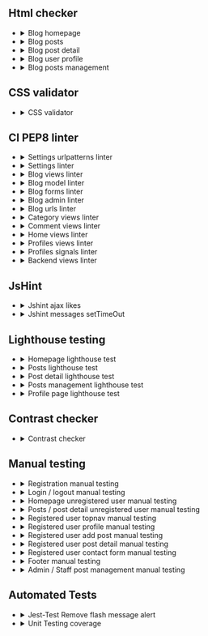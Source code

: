 
## Html checker

- <details>
  <summary>Blog homepage</summary>

  - ![home page code](readme_images/html-checker-homepage.png)
  - ![home page live site](readme_images/html-checker-live-site-homepage.png)

  </details>

- <details>
  <summary>Blog posts</summary>

  - ![blog posts](readme_images/html-checker-posts.png)
  - ![blog posts live site](readme_images/html-checker-live-site-posts.png)
  
  </details>

- <details>
  <summary>Blog post detail</summary>

  - ![blog post detail](readme_images/html-checker-post-detail.png)
  - ![blog post detail live site](readme_images/html-checker-live-site-post-detail.png)

  </details>

- <details>
  <summary>Blog user profile </summary>

  - ![blog profile](readme_images/html-checker-profile.png)
  - ![blog profile live site](readme_images/html-checker-live-site-profiles.png)

  </details>

- <details>
  <summary>Blog posts management </summary>

  - ![blog posts management](readme_images/html-checker-posts-management.png)
  - ![blog posts management live site](readme_images/html-checker-live-site-post-management.png)

  </details>

## CSS validator

- <details>
  <summary>CSS validator </summary>

  - ![css validator](readme_images/css-validator.png)
  
  </details>

## CI PEP8 linter

- <details>
  <summary>Settings urlpatterns linter</summary>

  - ![settings urlpatterns linter](readme_images/settings-urlpatterns-linter.png)
  
  </details>

- <details>
  <summary>Settings linter</summary>

  - ![settings linter](readme_images/settings-linter.png)
  
  </details>

- <details>
  <summary>Blog views linter</summary>

  - ![blog views linter](readme_images/blog-views-linter.png)
  
  </details>

- <details>
  <summary>Blog model linter</summary>

  - ![blog model linter](readme_images/blog-model-linter.png)
  
  </details>

- <details>
  <summary>Blog forms linter</summary>

  - ![blog forms linter](readme_images/blog-forms-linter.png)
  
  </details>

- <details>
  <summary>Blog admin linter</summary>

  - ![blog admin linter](readme_images/blog-admin-linter.png)
  
  </details>

- <details>
  <summary>Blog urls linter</summary>

  - ![blog urls linter](readme_images/blog-urls-linter.png)
  
  </details>

- <details>
  <summary>Category views linter</summary>

  - ![category views linter](readme_images/category-views-linter.png)
  
  </details>

- <details>
  <summary>Comment views linter</summary>

  - ![comment views linter](readme_images/comment-views-linter.png)
  
  </details>

- <details>
  <summary>Home views linter</summary>

  - ![home views linter](readme_images/home-views-linter.png)
  
  </details>

- <details>
  <summary>Profiles views linter</summary>

  - ![profiles views linter](readme_images/profiles-views-linter.png)
  
  </details>

- <details>
  <summary>Profiles signals linter</summary>

  - ![profiles signals linter](readme_images/profiles-signals-linter.png)
  
  </details>

- <details>
  <summary>Backend views linter</summary>

  - ![backend views linter](readme_images/backend-views-linter.png)
  
  </details>

## JsHint

- <details>
  <summary>Jshint ajax likes</summary>

  - ![jshint ajax likes](readme_images/jshint-likeajax.png)

  </details>

- <details>
  <summary>Jshint messages setTimeOut</summary>

  - ![Jshint messages setTimeOut](readme_images/jshint-messages-settimeout.png)

  </details>

## Lighthouse testing

- <details>
  <summary>Homepage lighthouse test</summary>

  - ![homepage lighthouse test](readme_images/lighthouse-homepage.png)
  
  </details>

- <details>
  <summary>Posts lighthouse test</summary>

  - ![posts lighthouse test](readme_images/lighthouse-posts.png)
  
  </details>

- <details>
  <summary>Post detail lighthouse test</summary>

  - ![post detail  lighthouse test](readme_images/lighthouse-post-detail.png)
  
  </details>

- <details>
  <summary>Posts management lighthouse test</summary>

  - ![posts management lighthouse test](readme_images/lighthouse-posts-management.png)
  
  </details>

- <details>
  <summary>Profile page lighthouse test</summary>

  - ![profile page lighthouse test](readme_images/lighthouse-profile-page.png)
  
  </details>

## Contrast checker

- <details>
  <summary>Contrast checker</summary>

  - ![contrast checker](readme_images/webaim-contrast-checker.png)
  - ![bg-primeLight contrast checker](readme_images/webaim-contrast-checker-bg-primeLight.png)
  
  </details>

## Manual testing

- <details>
  <summary>Registration manual testing</summary>

  - ![registration manual testing](readme_images/registration-manual-testing.png)
  
  </details>

- <details>
  <summary>Login / logout manual testing</summary>

  - ![login / logout  manual testing](readme_images/login-logout-manual-testing.png)
  
  </details>

- <details>
  <summary>Homepage unregistered user manual testing</summary>

  - ![homepage unregistered manual testing](readme_images/homepage-unregistered-manual-testing.png)
  
  </details>

- <details>
  <summary>Posts / post detail unregistered user manual testing</summary>

  - ![posts / post detail  manual testing](readme_images/posts-and-detail-manual-testing.png)
  
  </details>

- <details>
  <summary>Registered user topnav manual testing</summary>

  - ![Registered user topnav detail  manual testing](readme_images/registered-user-topnav-manual-testing.png)
  
  </details>

- <details>
  <summary>Registered user profile manual testing</summary>

  - ![Registered user profile detail  manual testing](readme_images/registered-user-profile-manual-testing.png)
  
  </details>

- <details>
  <summary>Registered user add post manual testing</summary>

  - ![Registered user add post manual testing](readme_images/registered-user-add-post-manual-testing.png)
  
  </details>

- <details>
  <summary>Registered user post detail manual testing</summary>

  - ![Registered user post detail manual testing](readme_images/registered-user-post-detail-manual-testing.png)
  
  </details>

- <details>
  <summary>Registered user contact form manual testing</summary>

  - ![Registered user contact form manual testing](readme_images/registered-user-contact-manual-testing.png)
  
  </details>

- <details>
  <summary>Footer manual testing</summary>

  - ![Footer manual testing](readme_images/registered-user-footer-manual-testing.png)
  
  </details>

- <details>
  <summary>Admin / Staff post management manual testing</summary>

  - ![Admin / Staff post management manual testing](readme_images/registered-user-post-management-manual-testing.png)
  
  </details>

## Automated Tests

- <details>
  <summary>Jest-Test Remove flash message alert</summary>

  - ![Jest-Test Remove flash message alert](readme_images/test-jest-remove-flash-message.png)
  
  </details>

- <details>
  <summary>Unit Testing coverage</summary>

  - ![Unittest TestCase coverage]()
  
  </details>
